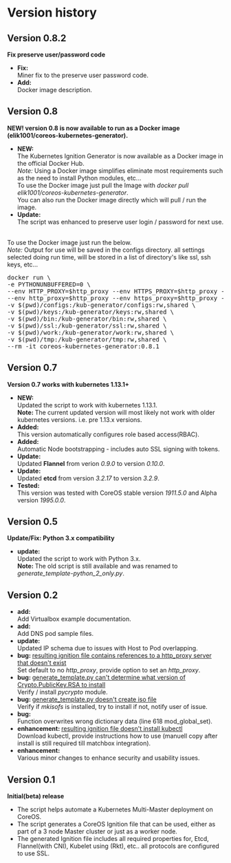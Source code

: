 <h1>Version history</h1>


<h2>Version 0.8.2</h2>
<b>Fix preserve user/password code</b>
<ul>
    <li>
        <b>Fix: </b>
        <br>Miner fix to the preserve user password code.
    </li>
    <li>
        <b>Add: </b>
        <br>Docker image description.
    </li>
</ul>

<h2>Version 0.8</h2>
<b>NEW! version 0.8 is now available to run as a Docker image (elik1001/coreos-kubernetes-generator).</b>
<ul>
    <li>
        <b>NEW: </b>
        <br>The Kubernetes Ignition Generator is now available as a Docker image in the official Docker Hub.
        <br><i>Note: </i>Using a Docker image simplifies eliminate most requirements such as the need to install Python modules, etc...
        <br>To use the Docker image just pull the Image with <i>docker pull elik1001/coreos-kubernetes-generator</i>.
        <br>You can also run the Docker image directly which will pull / run the image.
    </li>
    <li>
        <b>Update: </b>
        <br>The script was enhanced to preserve user login / password for next use.
    </li>
</ul>

<br>To use the Docker image just run the below.
<br><i>Note: </i>Output for use will be saved in the configs directory. all settings selected doing run time, will be stored in a list of directory's like ssl, ssh keys, etc...
<pre>
docker run \
-e PYTHONUNBUFFERED=0 \
--env HTTP_PROXY=$http_proxy --env HTTPS_PROXY=$http_proxy --env NO_PROXY=$no_proxy \
--env http_proxy=$http_proxy --env https_proxy=$http_proxy --env no_proxy=$no_proxy \
-v $(pwd)/configs:/kub-generator/configs:rw,shared \
-v $(pwd)/keys:/kub-generator/keys:rw,shared \
-v $(pwd)/bin:/kub-generator/bin:rw,shared \
-v $(pwd)/ssl:/kub-generator/ssl:rw,shared \
-v $(pwd)/work:/kub-generator/work:rw,shared \
-v $(pwd)/tmp:/kub-generator/tmp:rw,shared \
--rm -it coreos-kubernetes-generator:0.8.1
</pre>

<h2>Version 0.7</h2>
<b>Version 0.7 works with kubernetes 1.13.1+</b>
<ul>
    <li>
        <b>NEW: </b>
        <br>Updated the script to work with kubernetes 1.13.1.
        <br><b>Note: </b>The current updated version will most likely not work with older kubernetes versions. i.e. pre 1.13.x versions.
    </li>
    <li>
        <b>Added: </b>
        <br>This version automatically configures role based access(RBAC).
    </li>
    <li>
        <b>Added: </b>
        <br>Automatic Node bootstrapping - includes auto SSL signing with tokens.
    </li>
    <li>
        <b>Update: </b>
        <br>Updated <b>Flannel</b> from verion <i>0.9.0</i> to version <i>0.10.0</i>.
    </li>
    <li>
        <b>Update: </b>
        <br>Updated <b>etcd</b> from version <i>3.2.17</i> to version <i>3.2.9</i>.
    </li>
    <li>
        <b>Tested: </b>
        <br>This version was tested with CoreOS stable version <i>1911.5.0</i> and Alpha version <i>1995.0.0</i>.
    </li>
</ul>

<h2>Version 0.5</h2>
<b>Update/Fix: Python 3.x compatibility</b>
<ul>
    <li>
        <b>update: </b>
        <br>Updated the script to work with Python 3.x.
        <br><b>Note: </b>The old script is still available and was renamed to <i>generate_template-python_2_only.py</i>.
    </li>
</ul>

<h2>Version 0.2</h2>
<ul>
    <li>
        <b>add: </b>
        <br>Add Virtualbox example documentation.
    </li>
    <li>
        <b>add: </b>
        <br>Add DNS pod sample files.
    </li>
    <li>
        <b>update: </b>
        <br>Updated IP schema due to issues with Host to Pod overlapping.
    </li>
    <li>
        <b>bug: </b><a href="https://github.com/elik1001/coreos-kubernetes-generator/issues/3">resulting ignition file contains references to a http_proxy server that doesn't exist</a>
        <br> Set default to no <i>http_proxy</i>, provide option to set an <i>http_proxy</i>.
    </li>
    <li>
        <b>bug: </b> <a href="https://github.com/elik1001/coreos-kubernetes-generator/issues/1">generate_template.py can't determine what version of Crypto.PublicKey.RSA to install</a>
        <br> Verify / install <i>pycrypto</i> module.
    </li>
    <li>
        <b>bug: </b> <a href="https://github.com/elik1001/coreos-kubernetes-generator/issues/2">generate_template.py doesn't create iso file </a>
        <br> Verify if <i>mkisofs</i> is installed, try to install if not, notify user of issue.
    </li>
    <li>
        <b>bug: </b>
        <br>Function overwrites wrong dictionary data (line 618 mod_global_set).
    </li>
    <li>
        <b>enhancement: </b><a href="https://github.com/elik1001/coreos-kubernetes-generator/issues/4">resulting ignition file doesn't install kubectl  </a>
        <br> Download kubectl, provide instructions how to use (manuell copy after install is still required till matchbox integration).
    </li>
    <li>
        <b>enhancement: </b>
        <br>Various minor changes to enhance security and usability issues.
    </li>
</ul>

<h2>Version 0.1</h2>
<b>Initial(beta) release</b>
<ul>
    <li>
        The script helps automate a Kubernetes Multi-Master deployment on CoreOS.
    </li>
    <li>
        The script generates a CoreOS Ignition file that can be used, either as part of a 3 node Master cluster or just as a worker node.
    </li>
    <li>
        The generated Ignition file includes all required properties for, Etcd, Flannel(with CNI), Kubelet using (Rkt), etc.. all protocols are configured to use SSL.
    </li>
</ul>
